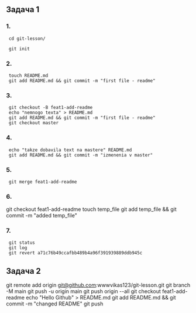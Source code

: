 ## Задача 1

### 1.

```
 cd git-lesson/

 git init
```

### 2.

```
 touch README.md
 git add README.md && git commit -m "first file - readme"
```

### 3.

```
 git checkout -B feat1-add-readme
 echo "nemnogo texta" > README.md 
 git add README.md && git commit -m "first file - readme"
 git checkout master 
```

### 4.

```
 echo "takze dobavila text na mastere" README.md 
 git add README.md && git commit -m "izmenenia v master"
```

### 5.

```
 git merge feat1-add-readme 
```

### 6.

 git checkout feat1-add-readme 
 touch temp_file
 git add temp_file && git commit -m "added temp_file"
 
### 7. 

```
 git status 
 git log
 git revert a71c76b49ccafbb489b4a96f391939889ddb945c
```

## Задача 2

git remote add origin git@github.com:wwwvikas123/git-lesson.git
git branch -M main
git push -u origin main
git push origin --all
git checkout feat1-add-readme 
echo "Hello Github" > README.md 
git add README.md && git commit -m "changed README"
git push
